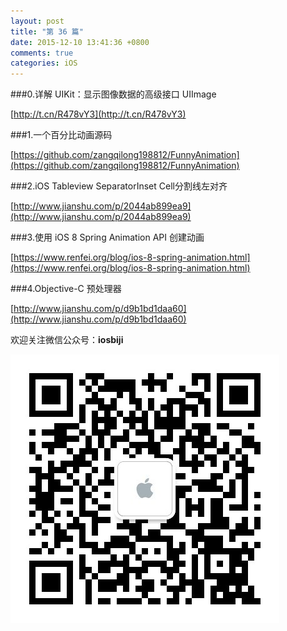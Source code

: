 ```yaml
---
layout: post
title: "第 36 篇"
date: 2015-12-10 13:41:36 +0800
comments: true
categories: iOS
---
```

###0.详解 UIKit：显示图像数据的高级接口 UIImage

[http://t.cn/R478vY3](http://t.cn/R478vY3)  

###1.一个百分比动画源码

[https://github.com/zangqilong198812/FunnyAnimation](https://github.com/zangqilong198812/FunnyAnimation)  

###2.iOS Tableview SeparatorInset Cell分割线左对齐

[http://www.jianshu.com/p/2044ab899ea9](http://www.jianshu.com/p/2044ab899ea9)  

###3.使用 iOS 8 Spring Animation API 创建动画

[https://www.renfei.org/blog/ios-8-spring-animation.html](https://www.renfei.org/blog/ios-8-spring-animation.html)   

###4.Objective-C 预处理器

[http://www.jianshu.com/p/d9b1bd1daa60](http://www.jianshu.com/p/d9b1bd1daa60)  

欢迎关注微信公众号：**iosbiji**

![iOS开发笔记](/images/weixin.jpg)